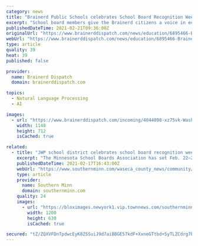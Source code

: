 ```yaml
---
category: news
title: "Brainerd Public Schools celebrates School Board Recognition Week"
excerpt: "School board members give the Brainerd citizens a voice in education decision making,” the release stated. “Even though we make a special effort to show our appreciation in February, their contribution is a year-round commitment."
publishedDateTime: 2021-02-21T09:36:00Z
originalUrl: "https://www.brainerddispatch.com/news/education/6895466-Brainerd-Public-Schools-celebrates-School-Board-Recognition-Week"
webUrl: "https://www.brainerddispatch.com/news/education/6895466-Brainerd-Public-Schools-celebrates-School-Board-Recognition-Week"
type: article
quality: 39
heat: 39
published: false

provider:
  name: Brainerd Dispatch
  domain: brainerddispatch.com

topics:
  - Natural Language Processing
  - AI

images:
  - url: "https://www.brainerddispatch.com/incoming/4044098-xz75vk-Washington-Educational-Services-Building/alternates/BASE_LANDSCAPE/Washington%20Educational%20Services%20Building"
    width: 1140
    height: 712
    isCached: true

related:
  - title: "JWP school district celebrates school board recognition week"
    excerpt: "The Minnesota School Boards Association has set Feb. 22–26 as School Board Recognition Week in Minnesota as a time to build awareness and understanding of the vital function an elected"
    publishedDateTime: 2021-02-17T16:43:00Z
    webUrl: "https://www.southernminn.com/waseca_county_news/community/article_2cdcd20b-55f4-5a1d-a8f2-23e9cf2bf05f.html"
    type: article
    provider:
      name: Southern Minn
      domain: southernminn.com
    quality: 24
    images:
      - url: "https://bloximages.newyork1.vip.townnews.com/southernminn.com/content/tncms/custom/image/67fb7fe2-273b-11e5-9012-079d47f4720f.jpg"
        width: 1200
        height: 630
        isCached: true

secured: "tZ/ZQXVFDnTpdwcEyK8ZSSuiJ9d7aiBBGE57kdF+XxneGTtbd+5yTLZCdrg7bY1T3R/5ngD5uHbmf+UCH0xjodo6y+b9/1t6bjPEoTvwNH3Jpovrz/2TCsEZffemMqkiiJtB0W2gMNf0B2Tj3WPjh2agMXK8mSMft+Qt2rLgcHZ0ZcjFGYA3B3A6wz4xndqvSi0vD9AM5/BkZxvZWLoHKhfkHSRuvEi8/wGJqFWo3xvOe5s7owyi+D/dF61O3d3+ni99j+FA3mQV4APBTq6xSFpPR5caY6+wHRyLWuL9hkgdAtduzkpC7dtLUQiYQHeoJQS282OQ7yn2RnkGM5kXc+HIcKip2fKkmv+JX4FITQc=;YgLofLZ+cu6OvlZ9nHysaA=="
---
```



